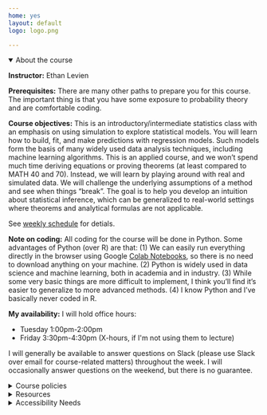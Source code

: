 ```yaml
---
home: yes
layout: default
logo: logo.png

---
```



<details open><summary>About the course</summary>
<p><strong>Instructor:</strong> Ethan Levien</p>
<p><strong>Prerequisites:</strong> There are many other paths to prepare you for this course. The important thing is that you have some exposure to probability theory and are comfortable coding.</p>

<p><strong>Course objectives:</strong> This is an introductory/intermediate statistics class with an emphasis on using simulation to explore statistical models. You will learn how to build, fit, and make predictions with regression models. Such models form the basis of many widely used data analysis techniques, including machine learning algorithms. This is an applied course, and we won’t spend much time deriving equations or proving theorems (at least compared to MATH 40 and 70). Instead, we will learn by playing around with real and simulated data. We will challenge the underlying assumptions of a method and see when things “break”. The goal is to help you develop an intuition about statistical inference, which can be generalized to real-world settings where theorems and analytical formulas are not applicable.

See <a href="schedule.html">weekly schedule</a> for detials. 

</p>






<p><strong>Note on coding:</strong> All coding for the course will be done in Python. Some advantages of Python (over R) are that: (1) We can easily run everything directly in the browser using Google <a href="https://colab.research.google.com/">Colab Notebooks</a>, so there is no need to download anything on your machine. (2) Python is widely used in data science and machine learning, both in academia and in industry. (3) While some very basic things are more difficult to implement, I think you’ll find it’s easier to generalize to more advanced methods. (4) I know Python and I’ve basically never coded in R.</p>

<p><strong>My availability:</strong> I will hold office hours:</p>
<ul>
    <li>Tuesday 1:00pm-2:00pm</li>
    <li>Friday 3:30pm-4:30pm (X-hours, if I'm not using them to lecture)</li>
</ul>
<p>I will generally be available to answer questions on Slack (<span class="important">please use Slack over email for course-related matters</span>) throughout the week. I will occasionally answer questions on the weekend, but there is no guarantee.</p>
</details>

<details>
<summary>Course policies</summary>


<p><strong>Attendance:</strong> The course meets twice a week and attendance is mandatory.</p>

<p><span class="important"><strong>Exams:</strong> There will be an (in-class) midterm quiz and a final. I will provide more details in class.</span></p>

<p><strong>Exercises:</strong> Your homework is to submit solutions to a set of exercises. You will submit your solutions to Canvas (approximately) every week before I release the solutions. Then, the following week you will self-evaluate (i.e., grade) your solutions and submit the evaluation. You should use the following point scale, which I will elaborate on in class.</p>
<ul>
    <li>0 - No work was done, or barely any effort was made.</li>
    <li>1 - You put down partial work, but didn't put much effort in and didn't reach out if you needed help.</li>
    <li>2 - You put in effort, but didn't get the problem exactly correct. You reached out at least once if you needed help.</li>
    <li>3 - You got the problem correct, or made a very significant effort, including attending office hours and asking questions on Slack if needed.</li>
</ul>
<p>The number of points you get for each self-evaluation is the score you’ve given yourself plus an additional point for providing an explanation of what you did wrong. The graders will review your self-evaluations.</p>

<strong>Guidelines for turning in exercises:</strong>
<ul>
    <li>They should be turned in in PDF form on Canvas. You can produce this PDF directly from your Colab notebook by saving it as a PDF or by copying screenshots of your code into a word document and exporting it as a PDF. There are many other ways as well.</li>
    <li>All code and figures should be in the PDF.</li>
    <li>Exercises should be in order and clearly labeled.</li>
</ul>


<p><strong>Final grades:</strong> See Canvas for details on how your final grade will be computed.</p>

<p><strong>Use of Large Language Models (LLM) such as ChatGPT:</strong> I STRONGLY encourage you to use LLM to assist with exercises and the final project. However, it is important that you use it in a way that supports learning the material and not as a crutch. Therefore, usage of ChatGPT and other AI programs is subject to the following guidelines.</p>

<ol>
    <li>You can use LLM to help write code, proofread your writing, and answer conceptual questions.</li>
    <li>In some instances, I may specifically ask you to use ChatGPT. In this case, the above constraints may not apply.</li>
    <li>You may NOT use it to produce entire written answers.</li>
    <li>You may not copy and paste the exercises into ChatGPT prompts. In fact, I have tested many of the problems and found this will give nonsensical or incorrect answers (some exceptions are inevitable, of course).</li>
    <li>If you use LLM to answer a homework question, you must include an explanation of how you used it. You do not need to share the entire chat transcript, but you should summarize the arc of the conversation and key prompts you used in a sentence or two.</li>
    <li>You may only use LLM programs which are publicly available or accessible to ALL Dartmouth students free of charge.</li>
</ol>

<p>Here are some examples of <span style="color: blue;"><strong>acceptable</strong></span> LLM usage:</p>
<ul>
    <li>"How do I reformat a pandas DataFrame so that the columns and rows are switched?"</li>
    <li>"Given numpy arrays <code>x</code>, <code>y</code>, and <code>z</code>, how do I make a scatter plot where <code>x</code> and <code>y</code> are the coordinates and <code>z</code> is the color of the point?"</li>
    <li>"In class, my professor said [insert something I said]. I'm having trouble understanding this statement, can you help me?"</li>
    <li>"Proofread this paragraph from my project proposal [insert text from project proposal]."</li>
    <li>"When I run this code [insert your code], I get the following error [insert error], can you help me debug it?"</li>
</ul>

<p><span class="important">[Note: I reserve the right to change the guidelines above at any point during the term.]</span></p>

</details>

<details>
<summary>Resources</summary>



<p> <strong> Textbooks: </strong> The course is based on two textbooks: </p>
<ul>
    <li><a href="https://hastie.su.domains/ISLP/ISLP_website.pdf">Introduction to Statistical Learning (Python version)</a>: This is a textbook on statistics and machine learning which covers regression. It is helpful to get a different perspective. The approach I take is much more probabilistic. In particular, I prefer to make it more explicit how the models are grounded in underlying probability distributions.</li>
    <li><a href="https://www.utstat.toronto.edu/mikevans/jeffrosenthal/">Probability and Statistics -- The Science of Uncertainty (Second Edition)</a>: This is a textbook on probability theory which is far more technical than the level of this course, however, it contains many useful examples and exercises which are appropriate for Math 50.</li>
</ul>

<p><strong>Software:</strong> All coding will be done using Python in <a href="https://colab.research.google.com/">Colab Notebooks</a>. Within Python, there are a number of packages we will use throughout the course, including:</p>
<ul>
    <li><a href="https://numpy.org/">numpy</a> for working with arrays, linear algebra, and generating random numbers.</li>
    <li><a href="https://pandas.pydata.org/">pandas</a> for working with tabular data sets.</li>
    <li><a href="https://www.statsmodels.org/stable/index.html">statsmodels</a> for classical statistics.</li>
</ul>
</details>

<details>
<summary>Accessibility Needs</summary>

<p>Students with disabilities who may need disability-related academic adjustments and services for this course are encouraged to see me privately as early in the term as possible. Students requiring disability-related academic adjustments and services must consult the Student Accessibility Services office (Carson Hall, Suite 125, 646-9900). Once SAS has authorized services, students must show the originally signed SAS Services and Consent Form and/or a letter on SAS letterhead to me. As a first step, if students have questions about whether they qualify to receive academic adjustments and services, they should contact the SAS office. All inquiries and discussions will remain confidential.</p>
</details>
